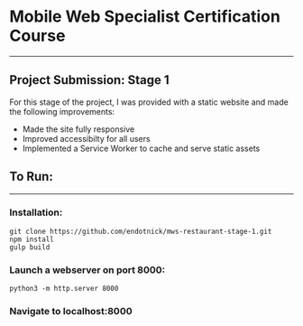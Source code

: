 # Mobile Web Specialist Certification Course
---
## Project Submission: Stage 1

For this stage of the project, I was provided with a static website and made the following improvements:
- Made the site fully responsive
- Improved accessibilty for all users
- Implemented a Service Worker to cache and serve static assets

## To Run:
---
### Installation:
    git clone https://github.com/endotnick/mws-restaurant-stage-1.git
    npm install
    gulp build
### Launch a webserver on port 8000:

    python3 -m http.server 8000   
### Navigate to localhost:8000
